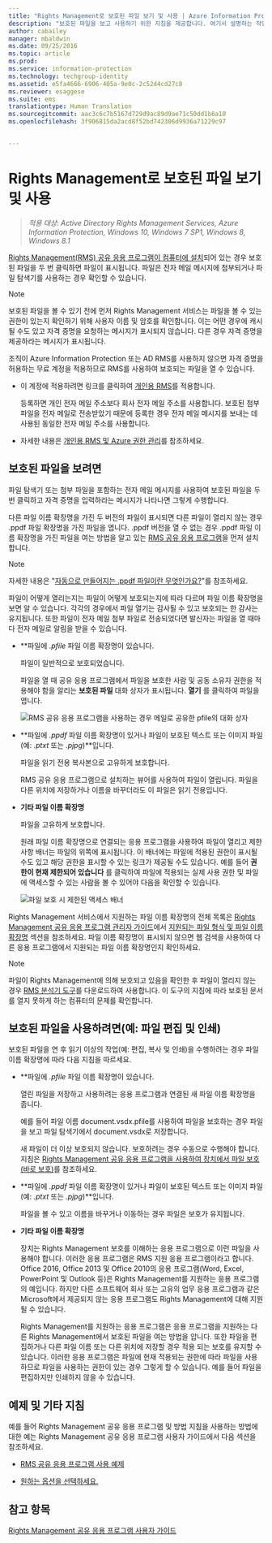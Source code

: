 ```yaml
---
title: "Rights Management로 보호된 파일 보기 및 사용 | Azure Information Protection"
description: "보호된 파일을 보고 사용하기 위한 지침을 제공합니다. 여기서 설명하는 작업을 수행하려면 (RMS)Rights Management 공유 응용 프로그램을 설치해야 합니다."
author: cabailey
manager: mbaldwin
ms.date: 09/25/2016
ms.topic: article
ms.prod: 
ms.service: information-protection
ms.technology: techgroup-identity
ms.assetid: e5fa4666-6906-405a-9e0c-2c52d4cd27c8
ms.reviewer: esaggese
ms.suite: ems
translationtype: Human Translation
ms.sourcegitcommit: aac3c6c7b5167d729d9ac89d9ae71c50dd1b6a10
ms.openlocfilehash: 3f906815da2acd8f52bd742306d9936a71229c97


---
```


# Rights Management로 보호된 파일 보기 및 사용

>*적용 대상: Active Directory Rights Management Services, Azure Information Protection, Windows 10, Windows 7 SP1, Windows 8, Windows 8.1*

[Rights Management(RMS) 공유 응용 프로그램이 컴퓨터에 설치](install-sharing-app.md)되어 있는 경우 보호된 파일을 두 번 클릭하면 파일이 표시됩니다. 파일은 전자 메일 메시지에 첨부되거나 파일 탐색기를 사용하는 경우 확인할 수 있습니다.

> [!NOTE]
> 보호된 파일을 볼 수 있기 전에 먼저 Rights Management 서비스는 파일을 볼 수 있는 권한이 있는지 확인하기 위해 사용자 이름 및 암호를 확인합니다. 이는 어떤 경우에 캐시될 수도 있고 자격 증명을 요청하는 메시지가 표시되지 않습니다. 다른 경우 자격 증명을 제공하라는 메시지가 표시됩니다.
>
> 조직이 Azure Information Protection 또는 AD RMS를 사용하지 않으면 자격 증명을 허용하는 무료 계정을 적용하므로 RMS를 사용하여 보호되는 파일을 열 수 있습니다.
>
> -   이 계정에 적용하려면 링크를 클릭하여 [개인용 RMS](http://go.microsoft.com/fwlink/?LinkId=309469)를 적용합니다.
>
>     등록하면 개인 전자 메일 주소보다 회사 전자 메일 주소를 사용합니다. 보호된 첨부 파일을 전자 메일로 전송받았기 때문에 등록한 경우 전자 메일 메시지를 보내는 데 사용된 동일한 전자 메일 주소를 사용합니다.
> -   자세한 내용은 [개인용 RMS 및 Azure 권한 관리](../understand-explore/rms-for-individuals.md)를 참조하세요.

## 보호된 파일을 보려면
파일 탐색기 또는 첨부 파일을 포함하는 전자 메일 메시지를 사용하여 보호된 파일을 두 번 클릭하고 자격 증명을 입력하라는 메시지가 나타나면 그렇게 수행합니다.

다른 파일 이름 확장명을 가진 두 버전의 파일이 표시되면 다른 파일이 열리지 않는 경우 .ppdf 파일 확장명을 가진 파일을 엽니다. .ppdf 버전을 열 수 없는 경우 .ppdf 파일 이름 확장명을 가진 파일을 여는 방법을 알고 있는 [RMS 공유 응용 프로그램](install-sharing-app.md)을 먼저 설치합니다.

> [!NOTE]
> 자세한 내용은 "[자동으로 만들어지는 .ppdf 파일이란 무엇인가요?](sharing-app-dialog-box.md#what-s-the-ppdf-file-that-s-automatically-created)"를 참조하세요.

파일이 어떻게 열리는지는 파일이 어떻게 보호되는지에 따라 다르며 파일 이름 확장명을 보면 알 수 있습니다. 각각의 경우에서 파일 열기는 감사될 수 있고 보호되는 한 감사는 유지됩니다. 또한 파일이 전자 메일 첨부 파일로 전송되었다면 발신자는 파일을 열 때마다 전자 메일로 알림을 받을 수 있습니다.

- **파일에 *.pfile* 파일 이름 확장명이 있습니다.

    파일이 일반적으로 보호되었습니다.

    파일을 열 때 공유 응용 프로그램에서 파일을 보호한 사람 및 공동 소유자 권한을 적용해야 함을 알리는 **보호된 파일** 대화 상자가 표시됩니다. **열기** 를 클릭하여 파일을 엽니다.

    ![RMS 공유 응용 프로그램을 사용하는 경우 메일로 공유한 pfile의 대화 상자](../media/ADRMS_MSRMSApp_PfilePermission.png)

- **파일에 *.ppdf* 파일 이름 확장명이 있거나 파일이 보호된 텍스트 또는 이미지 파일(예: *.ptxt* 또는 *.pjpg*)**입니다.

    파일을 읽기 전용 복사본으로 고유하게 보호합니다.

    RMS 공유 응용 프로그램으로 설치하는 뷰어를 사용하여 파일이 열립니다. 파일을 다른 위치에 저장하거나 이름을 바꾸더라도 이 파일은 읽기 전용입니다.

- **기타 파일 이름 확장명**

    파일을 고유하게 보호합니다.

    원래 파일 이름 확장명으로 연결되는 응용 프로그램을 사용하여 파일이 열리고 제한 사항 배너는 파일의 위쪽에 표시됩니다. 이 배너에는 파일에 적용된 권한이 표시될 수도 있고 해당 권한을 표시할 수 있는 링크가 제공될 수도 있습니다. 예를 들어 **권한이 현재 제한되어 있습니다** 를 클릭하여 파일에 적용되는 실제 사용 권한 및 파일에 액세스할 수 있는 사람을 볼 수 있어야 다음을 확인할 수 있습니다.

    ![파일 보호 시 제한된 액세스 배너](../media/ADRMS_MSRMSApp_RestrictedAccess.png)



Rights Management 서비스에서 지원하는 파일 이름 확장명의 전체 목록은 [Rights Management 공유 응용 프로그램 관리자 가이드](sharing-app-admin-guide.md)에서 [지원되는 파일 형식 및 파일 이름 확장명](sharing-app-admin-guide-technical.md#supported-file-types-and-file-name-extensions) 섹션을 참조하세요. 파일 이름 확장명이 표시되지 않으면 웹 검색을 사용하여 다른 응용 프로그램에서 지원되는 파일 이름 확장명인지 확인하세요.

> [!NOTE]
> 파일이 Rights Management에 의해 보호되고 있음을 확인한 후 파일이 열리지 않는 경우 [RMS 분석기 도구](https://www.microsoft.com/en-us/download/details.aspx?id=46437)를 다운로드하여 사용합니다. 이 도구의 지침에 따라 보호된 문서를 열지 못하게 하는 컴퓨터의 문제를 확인합니다.

## 보호된 파일을 사용하려면(예: 파일 편집 및 인쇄)
보호된 파일을 연 후 읽기 이상의 작업(예: 편집, 복사 및 인쇄)을 수행하려는 경우 파일 이름 확장명에 따라 다음 지침을 따르세요.

- **파일에 *.pfile* 파일 이름 확장명이 있습니다.

    열린 파일을 저장하고 사용하려는 응용 프로그램과 연결된 새 파일 이름 확장명을 줍니다.

    예를 들어 파일 이름 document.vsdx.pfile를 사용하여 파일을 보호하는 경우 파일을 보고 파일 탐색기에서 document.vsdx로 저장합니다.

    새 파일이 더 이상 보호되지 않습니다. 보호하려는 경우 수동으로 수행해야 합니다. 지침은 [Rights Management 공유 응용 프로그램을 사용하여 장치에서 파일 보호(바로 보호)](sharing-app-protect-in-place.md)를 참조하세요.

- **파일에 *.ppdf* 파일 이름 확장명이 있거나 파일이 보호된 텍스트 또는 이미지 파일(예: *.ptxt* 또는 *.pjpg*)**입니다.

    파일을 볼 수 있고 이름을 바꾸거나 이동하는 경우 파일은 보호가 유지됩니다.

- **기타 파일 이름 확장명**

    장치는 Rights Management 보호를 이해하는 응용 프로그램으로 이런 파일을 사용해야 합니다. 이러한 응용 프로그램은 RMS 지원 응용 프로그램이라고 합니다. Office 2016, Office 2013 및 Office 2010의 응용 프로그램(Word, Excel, PowerPoint 및 Outlook 등)은 Rights Management를 지원하는 응용 프로그램의 예입니다. 하지만 다른 소프트웨어 회사 또는 고유의 업무 응용 프로그램과 같은 Microsoft에서 제공되지 않는 응용 프로그램도 Rights Management에 대해 지원될 수 있습니다.

    Rights Management를 지원하는 응용 프로그램은 응용 프로그램을 지원하는 다른 Rights Management에서 보호된 파일을 여는 방법을 압니다. 또한 파일을 편집하거나 다른 파일 이름 또는 다른 위치에 저장할 경우 적용 되는 보호를 유지할 수 있습니다. 이러한 응용 프로그램은 파일에 현재 적용되는 권한에 따라 파일을 사용하므로 파일을 사용하는 권한이 있는 경우 그렇게 할 수 있습니다. 예를 들어 파일을 편집하지만 인쇄하지 않을 수 있습니다.


## 예제 및 기타 지침
예를 들어 Rights Management 공유 응용 프로그램 및 방법 지침을 사용하는 방법에 대한 예는 Rights Management 공유 응용 프로그램 사용자 가이드에서 다음 섹션을 참조하세요.

-   [RMS 공유 응용 프로그램 사용 예제](sharing-app-user-guide.md#examples-for-using-the-rms-sharing-application)

-   [원하는 옵션을 선택하세요.](sharing-app-user-guide.md#what-do-you-want-to-do)

## 참고 항목
[Rights Management 공유 응용 프로그램 사용자 가이드](sharing-app-user-guide.md)



<!--HONumber=Sep16_HO4-->



